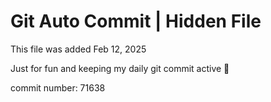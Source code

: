 # Git Auto Commit | Hidden File

This file was added Feb 12, 2025

Just for fun and keeping my daily git commit active 🤪

commit number: 71638
